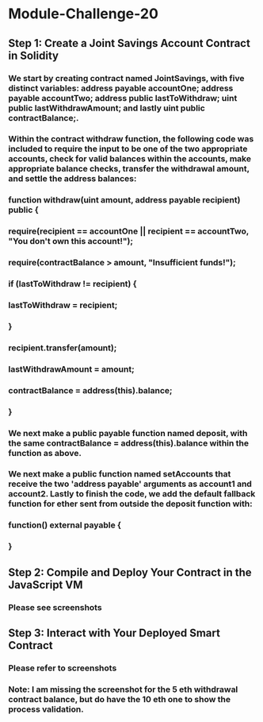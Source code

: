 # Module-Challenge-20
## Step 1: Create a Joint Savings Account Contract in Solidity
### We start by creating contract named JointSavings, with five distinct variables: address payable accountOne; address payable accountTwo; address public lastToWithdraw; uint public lastWithdrawAmount; and lastly uint public contractBalance;. 

### Within the contract withdraw function, the following code was included to require the input to be one of the two appropriate accounts, check for valid balances within the accounts, make appropriate balance checks, transfer the withdrawal amount, and settle the address balances:

### function withdraw(uint amount, address payable recipient) public {

  
###        require(recipient == accountOne || recipient == accountTwo, "You don't own this account!");
  
###        require(contractBalance > amount, "Insufficient funds!");

     
###        if (lastToWithdraw != recipient) {
###            lastToWithdraw = recipient;
###        }

        
###        recipient.transfer(amount);

        
###        lastWithdrawAmount = amount;

        
###        contractBalance = address(this).balance;
###    }


### We next make a public payable function named deposit, with the same contractBalance = address(this).balance within the function as above.

### We next make a public function named setAccounts that receive the two 'address payable' arguments as account1 and account2. Lastly to finish the code, we add the default fallback function for ether sent from outside the deposit function with:

### function() external payable {
        
###    }

## Step 2: Compile and Deploy Your Contract in the JavaScript VM 
### Please see screenshots

## Step 3: Interact with Your Deployed Smart Contract
### Please refer to screenshots
### Note: I am missing the screenshot for the 5 eth withdrawal contract balance, but do have the 10 eth one to show the process validation. 
